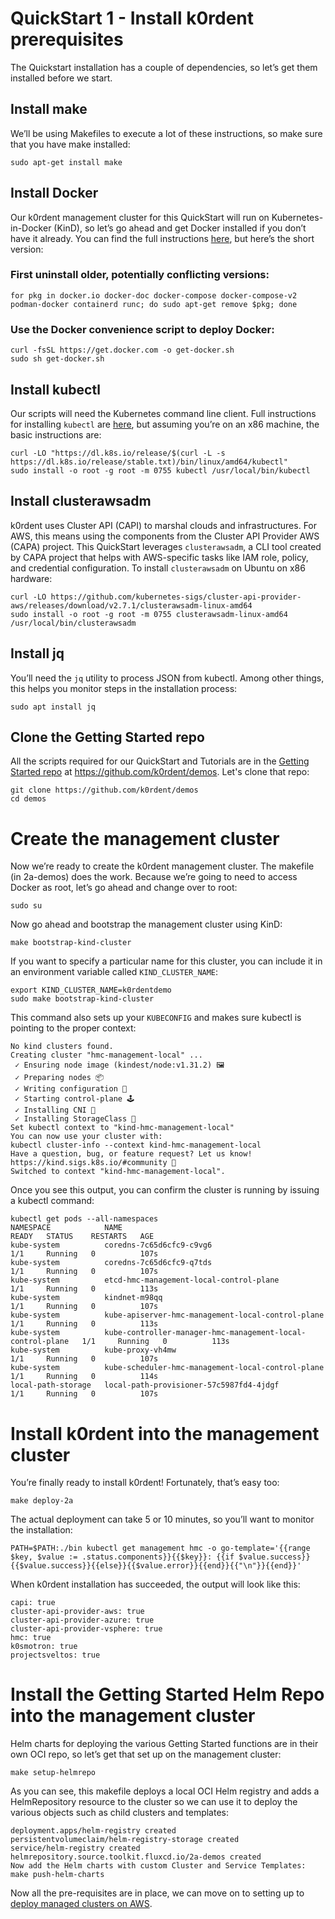 # QuickStart 1 - Install k0rdent prerequisites

The Quickstart installation has a couple of dependencies, so let’s get them installed before we start. 

## Install make

We’ll be using Makefiles to execute a lot of these instructions, so make sure that you have make installed:

```shell
sudo apt-get install make
```

## Install Docker

Our k0rdent management cluster for this QuickStart will run on Kubernetes-in-Docker (KinD), so let’s go ahead and get Docker installed if you don’t have it already. You can find the full instructions [here](https://docs.docker.com/engine/install/ubuntu/), but here’s the short version:

### First uninstall older, potentially conflicting versions:

```shell
for pkg in docker.io docker-doc docker-compose docker-compose-v2 podman-docker containerd runc; do sudo apt-get remove $pkg; done
```

### Use the Docker convenience script to deploy Docker:

```shell
curl -fsSL https://get.docker.com -o get-docker.sh
sudo sh get-docker.sh
```

## Install kubectl

Our scripts will need the Kubernetes command line client. Full instructions for installing `kubectl` are [here](https://kubernetes.io/docs/tasks/tools/install-kubectl-linux/), but assuming you’re on an x86 machine, the basic instructions are:

```shell
curl -LO "https://dl.k8s.io/release/$(curl -L -s https://dl.k8s.io/release/stable.txt)/bin/linux/amd64/kubectl"
sudo install -o root -g root -m 0755 kubectl /usr/local/bin/kubectl
```

## Install clusterawsadm

k0rdent uses Cluster API (CAPI) to marshal clouds and infrastructures. For AWS, this means using the components from the Cluster API Provider AWS (CAPA) project. This QuickStart leverages `clusterawsadm`, a CLI tool created by CAPA project that helps with AWS-specific tasks like IAM role, policy, and credential configuration. To install ```clusterawsadm``` on Ubuntu on x86 hardware:

```shell
curl -LO https://github.com/kubernetes-sigs/cluster-api-provider-aws/releases/download/v2.7.1/clusterawsadm-linux-amd64
sudo install -o root -g root -m 0755 clusterawsadm-linux-amd64 /usr/local/bin/clusterawsadm
```

## Install jq

You’ll need the `jq` utility to process JSON from kubectl. Among other things, this helps you monitor steps in the installation process:

```shell
sudo apt install jq
```

## Clone the Getting Started repo
All the scripts required for our QuickStart and Tutorials are in the [Getting Started repo](https://github.com/k0rdent/demos) at https://github.com/k0rdent/demos. Let's clone that repo:

```shell
git clone https://github.com/k0rdent/demos
cd demos
```

# Create the management cluster

Now we’re ready to create the k0rdent management cluster. The makefile (in 2a-demos) does the work. Because we’re going to need to access Docker as root, let’s go ahead and change over to root:

```shell
sudo su
```

Now go ahead and bootstrap the management cluster using KinD:

```shell
make bootstrap-kind-cluster
```

If you want to specify a particular name for this cluster, you can include it in an environment variable called `KIND_CLUSTER_NAME`:

```shell
export KIND_CLUSTER_NAME=k0rdentdemo
sudo make bootstrap-kind-cluster
```

This command also sets up your `KUBECONFIG` and makes sure kubectl is pointing to the proper context:

```shell
No kind clusters found.
Creating cluster "hmc-management-local" ...
 ✓ Ensuring node image (kindest/node:v1.31.2) 🖼
 ✓ Preparing nodes 📦
 ✓ Writing configuration 📜
 ✓ Starting control-plane 🕹️
 ✓ Installing CNI 🔌
 ✓ Installing StorageClass 💾
Set kubectl context to "kind-hmc-management-local"
You can now use your cluster with:
kubectl cluster-info --context kind-hmc-management-local
Have a question, bug, or feature request? Let us know! https://kind.sigs.k8s.io/#community 🙂
Switched to context "kind-hmc-management-local".
```

Once you see this output, you can confirm the cluster is running by issuing a kubectl command:

```shell
kubectl get pods --all-namespaces
NAMESPACE            NAME                                                         READY   STATUS    RESTARTS   AGE
kube-system          coredns-7c65d6cfc9-c9vg6                                     1/1     Running   0          107s
kube-system          coredns-7c65d6cfc9-q7tds                                     1/1     Running   0          107s
kube-system          etcd-hmc-management-local-control-plane                      1/1     Running   0          113s
kube-system          kindnet-m98qq                                                1/1     Running   0          107s
kube-system          kube-apiserver-hmc-management-local-control-plane            1/1     Running   0          113s
kube-system          kube-controller-manager-hmc-management-local-control-plane   1/1     Running   0          113s
kube-system          kube-proxy-vh4mw                                             1/1     Running   0          107s
kube-system          kube-scheduler-hmc-management-local-control-plane            1/1     Running   0          114s
local-path-storage   local-path-provisioner-57c5987fd4-4jdgf                      1/1     Running   0          107s
```

# Install k0rdent into the management cluster

You’re finally ready to install k0rdent!  Fortunately, that’s easy too:

```shell
make deploy-2a
```

The actual deployment can take 5 or 10 minutes, so you’ll want to monitor the installation:

```shell
PATH=$PATH:./bin kubectl get management hmc -o go-template='{{range $key, $value := .status.components}}{{$key}}: {{if $value.success}}{{$value.success}}{{else}}{{$value.error}}{{end}}{{"\n"}}{{end}}'
```

When k0rdent installation has succeeded, the output will look like this:


```shell
capi: true
cluster-api-provider-aws: true
cluster-api-provider-azure: true
cluster-api-provider-vsphere: true
hmc: true
k0smotron: true
projectsveltos: true
```

# Install the Getting Started Helm Repo into the management cluster

Helm charts for deploying the various Getting Started functions are in their own OCI repo, so let’s get that set up on the management cluster:

```shell
make setup-helmrepo
```

As you can see, this makefile deploys a local OCI Helm registry and adds a HelmRepository resource to the cluster so we can use it to deploy the various objects such as child clusters and templates:

```shell
deployment.apps/helm-registry created
persistentvolumeclaim/helm-registry-storage created
service/helm-registry created
helmrepository.source.toolkit.fluxcd.io/2a-demos created
Now add the Helm charts with custom Cluster and Service Templates:
make push-helm-charts
```

Now all the pre-requisites are in place, we can move on to setting up to [deploy managed clusters on AWS](quickstart_2_aws_infra_setup.md).

